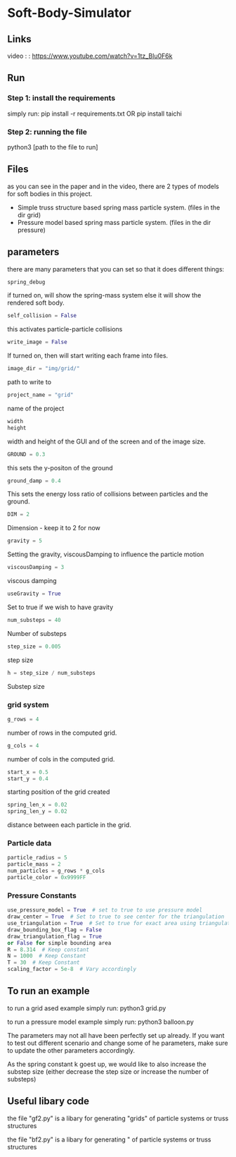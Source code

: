 # Soft-Body-Simulator

## Links
video : : https://www.youtube.com/watch?v=1tz_Blu0F6k


## Run

### Step 1: install the requirements
simply run:
pip install -r requirements.txt
OR
pip install taichi


### Step 2: running the file
python3 [path to the file to run]




## Files
as you can see in the paper and in the video, there are 2 types of models for soft bodies in this project.

* Simple truss structure based spring mass particle system. (files in the dir grid)
* Pressure model based spring mass particle system. (files in the dir pressure)




## parameters
there are many parameters that you can set so that it does different things:

```python
spring_debug
```
if turned on, will show the spring-mass system else it will show the rendered soft body.

```python
self_collision = False
```
this activates particle-particle collisions


```python
write_image = False
```
If turned on, then will start writing each frame into files.

```python
image_dir = "img/grid/"
```
path to write to 


```python
project_name = "grid"
```
name of the project


```python
width
height
```
width and height of the GUI and of the screen and of the image size.


```python
GROUND = 0.3
```
this sets the y-positon of the ground

```python
ground_damp = 0.4
```
This sets the energy loss ratio of collisions between particles and the ground.

```python
DIM = 2
```
Dimension - keep it to 2 for now


```python
gravity = 5
```
Setting the gravity, viscousDamping to influence the particle motion

```python
viscousDamping = 3
```
viscous damping

```python
useGravity = True
```
Set to true if we wish to have gravity

```python
num_substeps = 40
```
Number of substeps

```python
step_size = 0.005
```
step size


```python
h = step_size / num_substeps
```
Substep size

### grid system

```python
g_rows = 4
```
number of rows in the computed grid.

```python
g_cols = 4
```
number of cols in the computed grid.


```python
start_x = 0.5
start_y = 0.4
```
starting position of the grid created


```python
spring_len_x = 0.02
spring_len_y = 0.02
```
distance between each particle in the grid.

### Particle data
```python
particle_radius = 5
particle_mass = 2
num_particles = g_rows * g_cols
particle_color = 0x9999FF
```

### Pressure Constants
```python
use_pressure_model = True  # set to true to use pressure model
draw_center = True  # Set to true to see center for the triangulation
use_triangulation = True  # Set to true for exact area using triangulation,
draw_bounding_box_flag = False
draw_triangulation_flag = True
or False for simple bounding area
R = 8.314  # Keep constant
N = 1000  # Keep Constant
T = 30  # Keep Constant
scaling_factor = 5e-8  # Vary accordingly
```



## To run an example

to run a grid ased example simply run:
python3 grid.py


to run a pressure model example simply run:
python3 balloon.py



The parameters may not all have been perfectly set up already. If you want to test out different scenario and change some of he parameters, make sure to update the other parameters accordingly.


As the spring constant k goest up, we would like to also increase the substep size (either decrease the step size or increase the number of substeps)



## Useful libary code
the file "gf2.py" is a libary for generating "grids" of particle systems or truss structures

the file "bf2.py" is a libary for generating " of particle systems or truss structures








